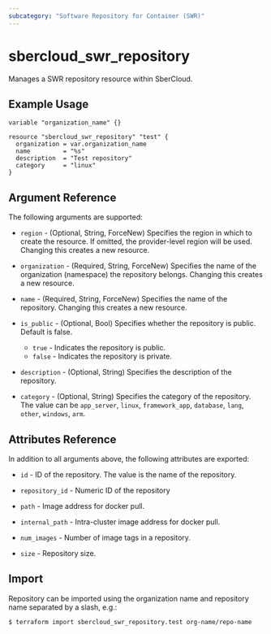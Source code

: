 ```yaml
---
subcategory: "Software Repository for Container (SWR)"
---
```


# sbercloud_swr_repository

Manages a SWR repository resource within SberCloud.

## Example Usage

```hcl
variable "organization_name" {} 

resource "sbercloud_swr_repository" "test" {
  organization = var.organization_name
  name         = "%s"
  description  = "Test repository"
  category     = "linux"
}
```

## Argument Reference

The following arguments are supported:

* `region` - (Optional, String, ForceNew) Specifies the region in which to create the resource. If omitted, the
  provider-level region will be used. Changing this creates a new resource.

* `organization` - (Required, String, ForceNew) Specifies the name of the organization (namespace) the repository belongs.
  Changing this creates a new resource.

* `name` - (Required, String, ForceNew) Specifies the name of the repository. Changing this creates a new resource.

* `is_public` - (Optional, Bool) Specifies whether the repository is public. Default is false.
    + `true` - Indicates the repository is public.
    + `false` - Indicates the repository is private.

* `description` - (Optional, String) Specifies the description of the repository.

* `category` - (Optional, String) Specifies the category of the repository.
  The value can be `app_server`, `linux`, `framework_app`, `database`, `lang`, `other`, `windows`, `arm`.

## Attributes Reference

In addition to all arguments above, the following attributes are exported:

* `id` - ID of the repository. The value is the name of the repository.

* `repository_id` - Numeric ID of the repository

* `path` - Image address for docker pull.

* `internal_path` - Intra-cluster image address for docker pull.

* `num_images` - Number of image tags in a repository.

* `size` - Repository size.

## Import

Repository can be imported using the organization name and repository name separated by a slash, e.g.:

```
$ terraform import sbercloud_swr_repository.test org-name/repo-name
```
